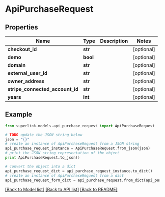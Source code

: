 # ApiPurchaseRequest


## Properties
Name | Type | Description | Notes
------------ | ------------- | ------------- | -------------
**checkout_id** | **str** |  | [optional] 
**demo** | **bool** |  | [optional] 
**domain** | **str** |  | [optional] 
**external_user_id** | **str** |  | [optional] 
**owner_address** | **str** |  | [optional] 
**stripe_connected_account_id** | **str** |  | [optional] 
**years** | **int** |  | [optional] 

## Example

```python
from superlink.models.api_purchase_request import ApiPurchaseRequest

# TODO update the JSON string below
json = "{}"
# create an instance of ApiPurchaseRequest from a JSON string
api_purchase_request_instance = ApiPurchaseRequest.from_json(json)
# print the JSON string representation of the object
print ApiPurchaseRequest.to_json()

# convert the object into a dict
api_purchase_request_dict = api_purchase_request_instance.to_dict()
# create an instance of ApiPurchaseRequest from a dict
api_purchase_request_form_dict = api_purchase_request.from_dict(api_purchase_request_dict)
```
[[Back to Model list]](../README.md#documentation-for-models) [[Back to API list]](../README.md#documentation-for-api-endpoints) [[Back to README]](../README.md)


